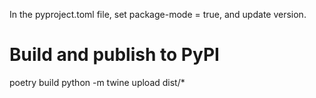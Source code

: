 In the pyproject.toml file, set package-mode = true, and update version.

# Build and publish to PyPI
poetry build
python -m twine upload  dist/*

